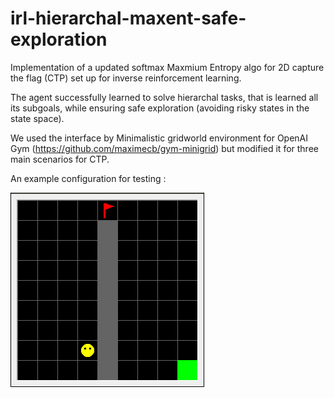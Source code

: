 # irl-hierarchal-maxent-safe-exploration

Implementation of a updated softmax Maxmium Entropy algo for 2D capture the flag (CTP) set up for inverse reinforcement learning. 

The agent successfully learned to solve hierarchal tasks, that is learned all its subgoals, while ensuring safe exploration (avoiding risky states in the state space). 

We used the interface by Minimalistic gridworld environment for OpenAI Gym (https://github.com/maximecb/gym-minigrid) but modified it for three main scenarios for CTP.

An example configuration for testing :

![Screenshot1](plots/corridor/corridor.png)
